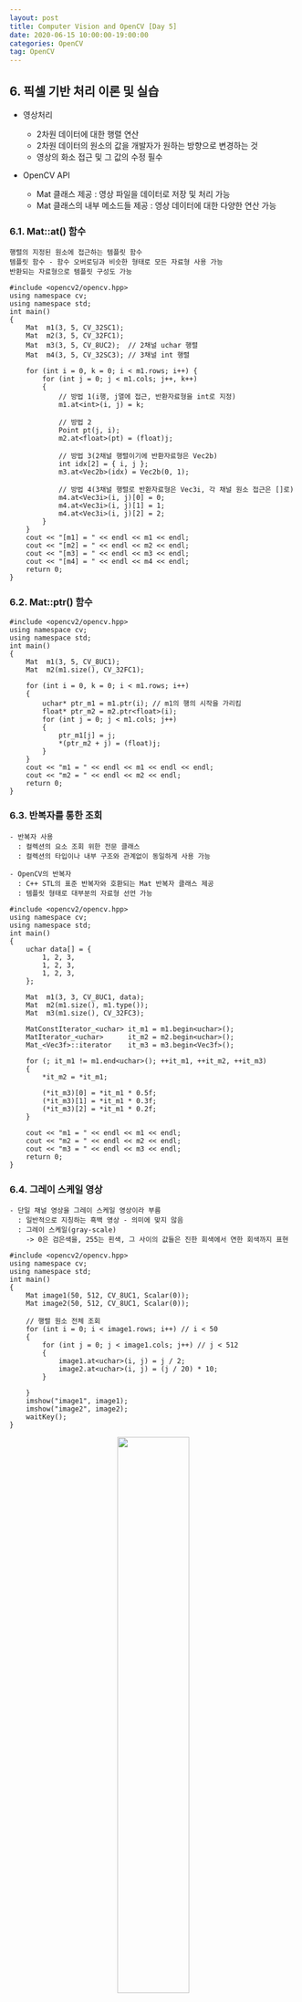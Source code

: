 ```yaml
---
layout: post
title: Computer Vision and OpenCV [Day 5]
date: 2020-06-15 10:00:00-19:00:00
categories: OpenCV
tag: OpenCV
---
```


## 6. 픽셀 기반 처리 이론 및 실습
- 영상처리
    + 2차원 데이터에 대한 행렬 연산
    + 2차원 데이터의 원소의 값을 개발자가 원하는 방향으로 변경하는 것
    + 영상의 화소 접근 및 그 값의 수정 필수

- OpenCV API
    + Mat 클래스 제공
      : 영상 파일을 데이터로 저장 및 처리 가능
    + Mat 클래스의 내부 메소드들 제공
      : 영상 데이터에 대한 다양한 연산 가능
    
### 6.1. Mat::at() 함수

    행렬의 지정된 원소에 접근하는 템플릿 함수
    템플릿 함수 - 함수 오버로딩과 비슷한 형태로 모든 자료형 사용 가능
    반환되는 자료형으로 템플릿 구성도 가능

```cython
#include <opencv2/opencv.hpp>
using namespace cv;
using namespace std;
int main()
{
	Mat  m1(3, 5, CV_32SC1);
	Mat  m2(3, 5, CV_32FC1);
	Mat  m3(3, 5, CV_8UC2);  // 2채널 uchar 행렬
	Mat  m4(3, 5, CV_32SC3); // 3채널 int 행렬

	for (int i = 0, k = 0; i < m1.rows; i++) {
		for (int j = 0; j < m1.cols; j++, k++)
		{
			// 방법 1(i행, j열에 접근, 반환자료형을 int로 지정)
			m1.at<int>(i, j) = k;

			// 방법 2
			Point pt(j, i);
			m2.at<float>(pt) = (float)j;

			// 방법 3(2채널 행렬이기에 반환자료형은 Vec2b)
			int idx[2] = { i, j };
			m3.at<Vec2b>(idx) = Vec2b(0, 1);

			// 방법 4(3채널 행렬로 반환자료형은 Vec3i, 각 채널 원소 접근은 []로)
			m4.at<Vec3i>(i, j)[0] = 0;
			m4.at<Vec3i>(i, j)[1] = 1;
			m4.at<Vec3i>(i, j)[2] = 2;
		}
	}
	cout << "[m1] = " << endl << m1 << endl;
	cout << "[m2] = " << endl << m2 << endl;
	cout << "[m3] = " << endl << m3 << endl;
	cout << "[m4] = " << endl << m4 << endl;
	return 0;
}
```

### 6.2. Mat::ptr() 함수

```cython
#include <opencv2/opencv.hpp>
using namespace cv;
using namespace std;
int main()
{
	Mat  m1(3, 5, CV_8UC1);
	Mat  m2(m1.size(), CV_32FC1);

	for (int i = 0, k = 0; i < m1.rows; i++)
	{
		uchar* ptr_m1 = m1.ptr(i); // m1의 행의 시작을 가리킴
		float* ptr_m2 = m2.ptr<float>(i);
		for (int j = 0; j < m1.cols; j++)
		{
			ptr_m1[j] = j;
			*(ptr_m2 + j) = (float)j;
		}
	}
	cout << "m1 = " << endl << m1 << endl << endl;
	cout << "m2 = " << endl << m2 << endl;
	return 0;
}
```

### 6.3. 반복자를 통한 조회

    - 반복자 사용  
      : 컬렉션의 요소 조회 위한 전문 클래스  
      : 컬렉션의 타입이나 내부 구조와 관계없이 동일하게 사용 가능  
    
    - OpenCV의 반복자  
      : C++ STL의 표준 반복자와 호환되는 Mat 반복자 클래스 제공
      : 템플릿 형태로 대부분의 자료형 선언 가능

```cython
#include <opencv2/opencv.hpp>
using namespace cv;
using namespace std;
int main()
{
	uchar data[] = {
		1, 2, 3,
		1, 2, 3,
		1, 2, 3,
	};

	Mat  m1(3, 3, CV_8UC1, data);
	Mat  m2(m1.size(), m1.type());
	Mat  m3(m1.size(), CV_32FC3);

	MatConstIterator_<uchar> it_m1 = m1.begin<uchar>();
	MatIterator_<uchar>      it_m2 = m2.begin<uchar>();
	Mat_<Vec3f>::iterator    it_m3 = m3.begin<Vec3f>();

	for (; it_m1 != m1.end<uchar>(); ++it_m1, ++it_m2, ++it_m3)
	{
		*it_m2 = *it_m1;

		(*it_m3)[0] = *it_m1 * 0.5f;
		(*it_m3)[1] = *it_m1 * 0.3f;
		(*it_m3)[2] = *it_m1 * 0.2f;
	}

	cout << "m1 = " << endl << m1 << endl;
	cout << "m2 = " << endl << m2 << endl;
	cout << "m3 = " << endl << m3 << endl;
	return 0;
}
```

### 6.4. 그레이 스케일 영상

    - 단일 채널 영상을 그레이 스케일 영상이라 부름  
      : 일반적으로 지칭하는 흑백 영상 - 의미에 맞지 않음
      : 그레이 스케일(gray-scale)
        -> 0은 검은색을, 255는 흰색, 그 사이의 값들은 진한 회색에서 연한 회색까지 표현

```cython
#include <opencv2/opencv.hpp>
using namespace cv;
using namespace std;
int main()
{
	Mat image1(50, 512, CV_8UC1, Scalar(0));
	Mat image2(50, 512, CV_8UC1, Scalar(0));
    
    // 행렬 원소 전체 조회
	for (int i = 0; i < image1.rows; i++) // i < 50
	{
		for (int j = 0; j < image1.cols; j++) // j < 512
		{
			image1.at<uchar>(i, j) = j / 2;
			image2.at<uchar>(i, j) = (j / 20) * 10;
		}
		
	}
	imshow("image1", image1);
	imshow("image2", image2);
	waitKey();
}
```

<center><img src="/assets/images/opencv5/1.PNG" width="50%"></center><br>

### 6.5. 영상의 화소 표현

```cython
#include <opencv2/opencv.hpp>
using namespace cv;
using namespace std;
int main()
{
	Mat image = imread("../image/pixel_test.jpg", IMREAD_GRAYSCALE);
	if (image.empty())
	{
		cout << "영상을 읽지 못 했습니다." << endl;
		exit(1);
	}

	Rect roi(135, 95, 20, 15);
	Mat roi_img = image(roi); // 입력 영상의 관심영역 참조
	cout << "[roi_img] =" << endl;

	for (int i = 0; i < roi_img.rows; i++) {
		for (int j = 0; j < roi_img.cols; j++)
		{
			cout.width(5);
			cout << (int)roi_img.at<uchar>(i, j) << endl;;
		}
		cout << endl;
	}
	//cout << roi_img << endl << endl;

	rectangle(roi_img, roi, Scalar(0));
	imshow("image", image);
	waitKey();
	return 0;
}
```
<center><img src="/assets/images/opencv5/2.PNG" width="50%"></center><br>

### 6.6. 영상 밝기의 가감 연산

```cython
#include <opencv2/opencv.hpp>
using namespace cv;
using namespace std;
int main()
{
	Mat image = imread("../image/bright.jpg", IMREAD_GRAYSCALE);
	CV_Assert(!image.empty());

	Mat dst1 = image + 100; // opencv가 자체적으로 255가 넘어가면 자동으로 잘라주어 제일 깔끔하게 나옴
	Mat dst2 = image - 100; 
	Mat dst3 = 255 - image; // 영상 반전

	Mat dst4(image.size(), image.type());
	Mat dst5(image.size(), image.type());

	for (int i = 0; i < image.rows; i++) {
		for (int j = 0; j < image.cols; j++)
		{
			dst4.at<uchar>(i, j) = image.at<uchar>(i, j) + 100; // 깨지는 이유는, 255가 넘어가면 자동으로 잘라주지 못하기 때문에
			//		dst4.at<uchar>(i, j) = saturate_cast<uchar>(image.at<uchar>(i, j) + 100);
			dst5.at<uchar>(i, j) = 255 - image.at<uchar>(i, j);
		}
	}

	imshow("원 영상", image);
	imshow("dst1 - 밝게", dst1);
	imshow("dst2 - 어둡게", dst2);
	imshow("dst3 - 반전", dst3);
	imshow("dst4 - 밝게", dst4);
	imshow("dst5 - 반전", dst5);
	waitKey();
	return 0;
}
```
<center><img src="/assets/images/opencv5/3.PNG" width="50%"></center><br>


### 6.7. 행렬 덧셈 및 곱셈을 이용한 영상 합성

    합성하는 다양한 예시
    1) dst(y, x) = image1(y, x) * 0.5 + image2(y, x) * 0.5;
    2) dst(y, x) = image1(y, x) * alpha + image2(y, x) * (1-alpha)
    3) dst(y, x) = image1(y, x) * alpha + image2(y, x) * beta

    void addWeighted()
        - InputArray src1: 첫 번째 입력 행렬
        - double alpha: src1 행렬의 가중치
        - InputArray src2: 두 번째 입력 행렬. src1과 크기와 채널 수가 같아야 한다.
        - double beta: src2 행렬의 가중치
        - double gamma: 가중합 결과에 추각적으로 더할 값
        - OutputArray dst: 출력 행렬. 입력 행렬과 같은 크기. 같은 채널 수의 행렬이 생성된다.
        - int dtype: 출력 행렬의 깊이. src1과 src2의 깊이가 같은 경우에는 dtype에 -1을 지정할 수 있다.
                     이 경우 dst의 깊이는 src1, src2와 같은 깊이로 설정된다.
                     src1과 src2의 깊이가 서로 다른 경우에는 dtype을 반드시 지정해야 한다. 

```cython
#include <opencv2/opencv.hpp>
using namespace cv;
using namespace std;
int main()
{
	Mat image1 = imread("../image/add2.jpg", IMREAD_GRAYSCALE);
	Mat image2 = imread("../image/add1.jpg", IMREAD_GRAYSCALE);
	CV_Assert(!(image1.empty() || image2.empty()));

	double alpha = 0.6, beta = 0.7;

	Mat add_img1 = image1 + image2; // 너무 커져서 밝아지게 되어 합성 효과가 나오지 않음
	Mat add_img2 = image1 * 0.5 + image2 * 0.5; // 반씩 섞기 때문에 합성 효과가 나타남
	Mat add_img3 = image1 * alpha + image2 * (1 - alpha);

	Mat add_img4, sub_img1, sub_img2;;
	addWeighted(image1, alpha, image2, beta, 0, add_img4); // opencv 함수

	imshow("image1", image1), imshow("image2", image2);
	imshow("add_img1", add_img1), imshow("add_img2", add_img2);
	imshow("add_img3", add_img3), imshow("add_img4", add_img4);
	waitKey(0);
	return 0;
}
```
<center><img src="/assets/images/opencv5/4.PNG" width="50%"></center><br>
<center><img src="/assets/images/opencv5/4_1.PNG" width="50%"></center><br>
<center><img src="/assets/images/opencv5/4_2.PNG" width="50%"></center><br>

### 6.8. 명암 대비

```cython
#include <opencv2/opencv.hpp>
using namespace cv;
using namespace std;
int main()
{
	Mat image = imread("../image/contrast_test.jpg", 0);	// 명암도 타입 읽기
	CV_Assert(image.data);								// 예외처리

	Scalar avg = mean(image) / 2.0;					// 원본 영상 화소 평균의 절반
	Mat dst1 = image * 0.5;							// 명암대비 감소(나누면 감소)
	Mat dst2 = image * 2.0;							// 명암대비 증가(곱하면 증가)
	Mat dst3 = image * 0.5 + avg[0];				// 영상 평균 이용 대비 감소
	Mat dst4 = image * 2.0 - avg[0];				// 영상 평균 이용 대비 증가

	imshow("image", image);
	imshow("dst1-대비감소", dst1), imshow("dst2-대비증가", dst2);
	imshow("dst3-평균이용 대비감소", dst3), imshow("dst4-평균이용 대비증가", dst4);

	waitKey();
	return 0;
}
```
<center><img src="/assets/images/opencv5/5.PNG" width="50%"></center><br>
<center><img src="/assets/images/opencv5/5_1.PNG" width="50%"></center><br>
<center><img src="/assets/images/opencv5/5_2.PNG" width="50%"></center><br>

### 6.9. 히스토그램 계산

    - 히스토그램
      : "관측 값의 개수를 겹치지 않는 다양한 계급으로 표시하는 것"
      : 그림(그래프)이기 때문에 데이터의 분포 상태 쉽게 이해
      : 화소 분포 나타내는 지표 - 영상 특성 판단 도구로 사용 가능

```cython
#include <opencv2/opencv.hpp>
using namespace cv;
using namespace std;

// bins가 256이면 0 ~ 255
// bins가 128이면 (0, 1), (2, 3) ... (254, 255)와 같음
void calc_histo(Mat image, Mat& hist, int bins, int range_max = 256)
{
	// 히스토그램 누적 행렬
	hist = Mat(bins, 1, CV_32F, Scalar(0));
	// 계급 간격
	float gap = range_max / (float)bins;
}

int main()
{
	Mat image = imread("../image/pixel_test.jpg", IMREAD_GRAYSCALE);
	CV_Assert(!image.empty());

	Mat hist;
	calc_histo(image, hist, 256);		// 히스토그램 계산
	cout << hist.t() << endl;

	imshow("image", image);
	waitKey();
	return 0;
}
```
<center><img src="/assets/images/opencv5/6.PNG" width="50%"></center><br>

### 6.10. OpenCV 함수로 히스토그램 계산

    void calHist()
        - Mat* images: 원본 영상배열들. CV_8U 혹은 CV_32F 형으로 크기가 같아야 함
        - int nimages: 원본 영상의 개수
        - int* channels: 히스토그램 계산에 사용되는 차원 목록
        - InputArray mask: 특정 영역에만 계산하기 위한 마스크 행렬. 입력 영상과 같은 크기의 8비트 배열
        - OutputArray hist: 계산된 히스토그램이 출력되는 배열
        - int dims: 히스토그램의 차원 수
        - int* histSize: 각 차원의 히스토그램 배열 크기. 계급(bin)의 개수
        - float** ranges: 각 차원의 히스토그램의 범위
        - bool uniform: 히스토그램이 균일(uniform)한지를 나타내는 플래그
        - bool accumulate: 누적 플래그. 여러 배열에서 단일 히스토그램을 구할 때 사용

```cython
#include <opencv2/opencv.hpp>
using namespace cv;
using namespace std;

void calc_histo(Mat image, Mat& hist, int bins, int range_max = 256)
{
	hist = Mat(bins, 1, CV_32F, Scalar(0));
	float gap = range_max / (float)bins;

	for (int i = 0; i < image.rows; i++) {
		for (int j = 0; j < image.cols; j++)
		{
			int idx = int(image.at<uchar>(i, j) / gap);
			hist.at<float>(idx)++;
		}
	}
}

void  calc_Histo(const Mat& image, Mat& hist, int bins, int range_max = 256)
{
	int		histSize[] = { bins };					// 히스토그램 계급개수
	float   range[] = { 0, (float)range_max };		// 채널 화소값 범위
	int		channels[] = { 0 };						// 채널 목록
	const float* ranges[] = { range };

	calcHist(&image, 1, channels, Mat(), hist, 1, histSize, ranges);
}

int main()
{
	Mat image = imread("../image/pixel_test.jpg", IMREAD_GRAYSCALE);
	CV_Assert(!image.empty());

	Mat hist, hist_img;
	calc_Histo(image, hist, 256);

	cout << hist.t() << endl;

	imshow("image", image);
	waitKey();
	return 0;
}
```
<center><img src="/assets/images/opencv5/7.PNG" width="50%"></center><br>

```cython
#include <opencv2/opencv.hpp>
using namespace cv;
using namespace std;

void  calc_Histo(const Mat& image, Mat& hist, int bins, int range_max = 256)
{
	int		histSize[] = { bins };			// 히스토그램 계급개수
	float   range[] = { 0, (float)range_max };		// 히스토그램 범위
	int		channels[] = { 0 };				// 채널 목록
	const float* ranges[] = { range };

	calcHist(&image, 1, channels, Mat(), hist, 1, histSize, ranges);
}

void draw_histo(Mat hist, Mat& hist_img, Size size = Size(256, 200))
{
	hist_img = Mat(size, CV_8U, Scalar(255));
	float  bin = (float)hist_img.cols / hist.rows;
	normalize(hist, hist, 0, size.height, NORM_MINMAX); // 히스토그램의 최소/최대 사이즈를 정해주기

	for (int i = 0; i < hist.rows; i++)
	{
		float  start_x = (i * bin);
		float  end_x = (i + 1) * bin;
		Point2f pt1(start_x, 0);
		Point2f pt2(end_x, hist.at <float>(i));

		if (pt2.y > 0)
			rectangle(hist_img, pt1, pt2, Scalar(i), -1);
	}
	flip(hist_img, hist_img, 0);
}

int main()
{
	Mat image = imread("../image/pixel_test.jpg", IMREAD_GRAYSCALE);
	CV_Assert(!image.empty());

	Mat hist, hist_img;
	calc_Histo(image, hist, 256);
	draw_histo(hist, hist_img);

	imshow("hist_img", hist_img);
	imshow("image", image);
	waitKey();
	return 0;
}
```
<center><img src="/assets/images/opencv5/8.PNG" width="50%"></center><br>


### 6.11. 히스토그램 스트레칭

    히스토그램의 분포가 좁아서 영상의 대비가 좋지 않은 영상의 화질을 개선할 수 있는 알고리즘

    새 화소값 = (화소값 - low) x 255 / (hight - low)

```cython
#include <opencv2/opencv.hpp>
using namespace cv;
using namespace std;

void calc_Histo(const Mat& image, Mat& hist, int bins, int range_max = 256)
{
	int		histSize[] = { bins };			// 히스토그램 계급개수
	float   range[] = { 0, (float)range_max };		// 히스토그램 범위
	int		channels[] = { 0 };				// 채널 목록
	const float* ranges[] = { range };

	calcHist(&image, 1, channels, Mat(), hist, 1, histSize, ranges);
}

void draw_histo(Mat hist, Mat& hist_img, Size size = Size(256, 200))
{
	hist_img = Mat(size, CV_8U, Scalar(255));
	float  bin = (float)hist_img.cols / hist.rows;
	normalize(hist, hist, 0, size.height, NORM_MINMAX);

	for (int i = 0; i < hist.rows; i++)
	{
		float idx1 = i * bin;
		float idx2 = (i + 1) * bin;
		Point2f pt1 = Point2f(idx1, 0);
		Point2f pt2 = Point2f(idx2, hist.at <float>(i));

		if (pt2.y > 0)
			rectangle(hist_img, pt1, pt2, Scalar(0), -1);
	}
	flip(hist_img, hist_img, 0);
}

int search_valueIdx(Mat hist, int bias = 0)
{
	for (int i = 0; i < hist.rows; i++)
	{
		int idx = abs(bias - i);
		if (hist.at<float>(idx) > 0)
			return idx;
	}
	return -1;
}

int main()
{
	Mat image = imread("../image/histo_test.jpg", 0);
	CV_Assert(!image.empty());

	Mat hist, hist_dst, hist_img, hist_dst_img;
	int  histsize = 64, ranges = 256;
	
	calc_Histo(image, hist, histsize, ranges);
	
	float bin_width = (float)ranges / histsize;

	int low_value = (int)(search_valueIdx(hist, 0) * bin_width);
	int high_value = (int)(search_valueIdx(hist, hist.rows-1) * bin_width);
	cout << "high_value = " << high_value << endl;
	cout << "low_value = " << low_value << endl;

	
	int d_value = high_value - low_value;
	Mat  dst = (image - low_value) * (255.0) / (float)d_value;

	calc_Histo(dst, hist_dst, histsize, ranges);
	draw_histo(hist, hist_img);
	draw_histo(hist_dst, hist_dst_img);

	imshow("image", image);
	imshow("dst-stretching", dst);
	imshow("img_hist", hist_img);
	imshow("dst_hist", hist_dst_img);
	
	waitKey();
	return 0;
}
```
<center><img src="/assets/images/opencv5/9.PNG" width="50%"></center><br>

### 6.12. 히스토그램 평활화

    한쪽으로 치우친 명암 분포를 가진 영상을 히스토그램의 재분배 과정을 거쳐서 균등한 히스토그램 분포를 갖게하는 알고리즘

    1) 영상의 히스토그램을 계산한다.
       - 명암값 j의 빈도수 hist[j]를 계산

    2) 히스토그램 빈도값에서 누적 빈도수(누적합)를 계산한다.
       - sum[i] = sum(hist[j])
    
    3) 누적 빈도수를 정규화(정규화 누적합)한다.
       - n[i] = sum[i] x 1/n x 255

    4) 결과 화소값 = 정규화 누적합 * 최대 화소값

    * CLAHE(Contrast Limited Adaptive Histogram Equalization)
    
      지금까지의 처리는 이미지의 전체적인 부분에 균일화를 적용하였지만, 일반적인 이미지는 밝은 부분과 어두운 부분이 섞여 있기 때문에 전체에 적용하는 것은 그렇게 유용하지 않다. 
      주변의 어두운 부분은 균일화가 적용되어 밝아졌지만, 밝은 부분은 오히려 너무 밝아져 경계선을 알아볼 수 없게 된다. 
      이 문제를 해결하기 위해서 adaptive histogram equalization을 적용하게 되는데, 이미지를 작은 title형태로 나누어 그 title안에서 Equalization을 적용하는 방식이다. 
      그런데 작은 영역이다 보니 작은 노이즈(극단적으로 어둡거나, 밝은 영역)가 있으면 이것이 반영이 되어 원하는 결과를 얻을 수 없게 된다. 
      이 문제를 피하기 위해서 contrast limit라는 값을 적용하여 이 값을 넘어가는 경우는 그 영역은 다른 영역에 균일하게 배분하여 적용한다.

```cython
#include <opencv2/opencv.hpp>
using namespace cv;
using namespace std;

void calc_Histo(const Mat& image, Mat& hist, int bins, int range_max = 256)
{
	int		histSize[] = { bins };			// 히스토그램 계급개수
	float   range[] = { 0, (float)range_max };		// 히스토그램 범위
	int		channels[] = { 0 };				// 채널 목록
	const float* ranges[] = { range };

	calcHist(&image, 1, channels, Mat(), hist, 1, histSize, ranges);
}

void draw_histo(Mat hist, Mat& hist_img, Size size = Size(256, 200))
{
	hist_img = Mat(size, CV_8U, Scalar(255));
	float  bin = (float)hist_img.cols / hist.rows;
	normalize(hist, hist, 0, size.height, NORM_MINMAX);

	for (int i = 0; i < hist.rows; i++)
	{
		float idx1 = i * bin;
		float idx2 = (i + 1) * bin;
		Point2f pt1 = Point2f(idx1, 0);
		Point2f pt2 = Point2f(idx2, hist.at <float>(i));

		if (pt2.y > 0)
			rectangle(hist_img, pt1, pt2, Scalar(0), -1);
	}
	flip(hist_img, hist_img, 0);
}


void create_hist(Mat img, Mat& hist, Mat& hist_img) // 히스토그램 계산과 그래프 그리기 통합
{
	int  histsize = 256, range = 256;
	calc_Histo(img, hist, histsize, range);			// 히스토그램 계산
	draw_histo(hist, hist_img);							// 히스토그램 그래프 그리기
}

int main()
{
	Mat image = imread("../image/equalize_test.jpg", 0);		// 명암도 영상 읽기
	CV_Assert(!image.empty());									// 영상파일 예외처리

	Mat hist, dst1, dst2, hist_img, hist_img1, hist_img2;

	// 1단계. 히스토그램 생성
	create_hist(image, hist, hist_img);				// 히스토그램 및 그래프 그리기

	// 2단계. 각 명암값 i에 대해 0부터 i까지의 빈도수의 누적합
	Mat accum_hist = Mat(hist.size(), hist.type(), Scalar(0));
	accum_hist.at<float>(0) = hist.at<float>(0);
	for (int i = 1; i < hist.rows; i++) {
		accum_hist.at<float>(i) = accum_hist.at<float>(i - 1) + hist.at<float>(i);
	}

	
	// 3단계. 단계 2에서 구한 누적값을 정규화
	accum_hist /= sum(hist)[0];
	accum_hist *= 255;

	// 4단계. 입력 영상에서 픽셀값 i를 정규화된 값 n[i]로 변환하여 결과 영상 생성
	dst1 = Mat(image.size(), CV_8U);
	for (int i = 0; i < image.rows; i++) {
		for (int j = 0; j < image.cols; j++) {
			int idx = image.at<uchar>(i, j);
			dst1.at<uchar>(i, j) = (uchar)accum_hist.at<float>(idx);
		}
	}
	
	equalizeHist(image, dst2);	// 히스토그램 평활화
	create_hist(dst1, hist, hist_img1);			// 히스토그램 및 그래프 그리기
	create_hist(dst2, hist, hist_img2);

	imshow("image", image), imshow("img_hist", hist_img);	// 원본 히스토그램
	imshow("dst1-User", dst1), imshow("User_hist", hist_img1);		// 사용자 평활화 
	imshow("dst2-OpenCV", dst2), imshow("OpenCV_hist", hist_img2);// OpenCV 평활화
	
	waitKey();
	return 0;
}
```
<center><img src="/assets/images/opencv5/10.PNG" width="50%"></center><br>
<center><img src="/assets/images/opencv5/11.PNG" width="50%"></center><br>
<center><img src="/assets/images/opencv5/12.PNG" width="50%"></center><br>

### 6.13. RGB 컬러공간, CMY(K) 컬러공간

    1) 컬러 공간(color space)
       - 색 표시계의 모든 색들을 색 공간에서 3차원 좌표에서 표현한 것
       - 공간상의 좌표로 표현
         : 어떤 컬러와 다른 컬러들과의 관계를 표현하는 논리적인 방법 제공
    
    2) RGB 컬러공간
       - 빛의 삼원색
       - OpenCV에서 컬러의 채널 순서: Blue, Green, Red 순서

    3) CMY(K) 컬러공간
       - 청록색, 자홍색, 노랑색
       - 색의 3원색(감산 혼합)
       - RGB 컬러와 보색 관계
		 
		 C = 255 - R
		 M = 255 - G
		 Y = 255 - B

       - 순수한 검은색을 출력하기 위해서는 검은색 채널을 따로 분리해야 함
       
       		 black = min(Cyan, Magenta, Yellow)

```cython
#include <opencv2/opencv.hpp>
using namespace cv;
using namespace std;
int main()
{
	Mat BGR_img = imread("../image/color_model.jpg", IMREAD_COLOR);
	CV_Assert(BGR_img.data);

	Scalar  white(255, 255, 255); // 흰색
	Mat  CMY_img = white - BGR_img; // CMY를 구하기 위해선 255(white)에서 RGB를 빼기
	Mat  CMY_arr[3];

	// 채널 분리
	split(CMY_img, CMY_arr);

	imshow("BGR_img", BGR_img);
	imshow("CMY_img", CMY_img);
	imshow("Yellow", CMY_arr[0]);
	imshow("Magenta", CMY_arr[1]);
	imshow("Cyan", CMY_arr[2]);
	waitKey();
	return 0;
}
```
<center><img src="/assets/images/opencv5/13.PNG" width="50%"></center><br>

```cython
#include <opencv2/opencv.hpp>
using namespace cv;
using namespace std;
int main()
{
	Mat BGR_img = imread("../image/color_model.jpg", IMREAD_COLOR);
	CV_Assert(BGR_img.data);

	Scalar white(255, 255, 255);
	Mat CMY_img = white - BGR_img;
	Mat CMY_arr[3];
	split(CMY_img, CMY_arr);

	Mat black;
	min(CMY_arr[0], CMY_arr[1], black); // CMY에서 가장 작은 값들로 black을 구함
	min(black, CMY_arr[2], black);

	CMY_arr[0] = CMY_arr[0] - black; // black을 빼주면서 CMY값을 고정
	CMY_arr[1] = CMY_arr[1] - black;
	CMY_arr[2] = CMY_arr[2] - black;

	imshow("black", black);
	imshow("Yellow", CMY_arr[0]);
	imshow("Magenta", CMY_arr[1]);
	imshow("Cyan", CMY_arr[2]);
	waitKey();
	return 0;
}
```
<center><img src="/assets/images/opencv5/14.PNG" width="50%"></center><br>

### 6.14. HSI 컬러공간

    - 인간의 색인지에 기반을 둔 색상 모델
    - 색상(Hue), 채도(Saturation), 명도(Intensity)
    - 색상: 색의 종류. 원판의 0~360도까지 회전. OpenCV에서는 0~180(180인 이유는 OpenCV 이미지 변수들은 8bit로 설정되어서 최대 255까지만 표현할 수 있기 때문에 2로 나눈 값으로 설정한다)
    - 채도: 색의 선명도. 가장 선명한 상태를 100%. OpenCV에서는 0~255
    - 명도: 색의 밝기. 가장 밝은 상태를 100%. OpenCV에서는 0~255
       
      * RGB -> HSI
        : RGB 이미지에서 색 정보를 검출하기 위해서는 R, G, B 세 가지 속성을 모두 참고해야 한다.
	  하지만 HSV 이미지에서는 H가 일정한 범위를 갖는 순수한 색 정보를 가지고 있기 때문에 RGB 이미지보다 쉽게 색을 분류할 수 있다.
	  
<center><img src="/assets/images/opencv5/17.PNG" width="50%"></center><br>
       
      * HSI -> RGB

<center><img src="/assets/images/opencv5/18.PNG" width="50%"></center><br>

```cython
#include <opencv2/opencv.hpp>
using namespace cv;
using namespace std;

void bgr2hsi(Mat img, Mat& hsv) // RGB -> HSI
{
	hsv = Mat(img.size(), CV_32FC3);		// HSI 행렬 - 3채널, float형

	for (int i = 0; i < img.rows; i++) {
		for (int j = 0; j < img.cols; j++)
		{
			float B = img.at<Vec3b>(i, j)[0]; // blue 화소값
			float G = img.at<Vec3b>(i, j)[1]; // green 화소값
			float R = img.at<Vec3b>(i, j)[2]; // red 화소값

			float s = 1 - 3*min(R, min(G, B))/(R + G + B); // 채도(이 라인에서는 saturation이 0~1사이의 값이 나오기 때문에 8번째 뒤에 코드에서 255를 곱해줌)
			float v = (R + G + B) / 3.0f; // 명도

			float tmp1 = ((R - G) + (R - B)) / 2;
			float tmp2 = sqrt((R - G) * (R - B) + (G - B) * (G - B));
			float angle = (float)acos(tmp1 / tmp2) * (180.f / CV_PI);
			float h = (B <= G) ? angle : 360 - angle; // 색상

			hsv.at<Vec3f>(i, j) = Vec3f(h / 2, s * 255, v); // Hue를 2로 나눈다.
		}
	}
	hsv.convertTo(hsv, CV_8U);
}

int main()
{
	Mat BGR_img = imread("../image/color_space.jpg", IMREAD_COLOR);
	CV_Assert(BGR_img.data);

	Mat HSI_img, HSV_img, hsi[3], hsv[3];

	bgr2hsi(BGR_img, HSI_img);
	cvtColor(BGR_img, HSV_img, CV_BGR2HSV);
	split(HSI_img, hsi);
	split(HSV_img, hsv);

	imshow("BGR_img", BGR_img);
	imshow("Hue", hsi[0]); // 사용자 정의함수 이용 
	imshow("Saturation", hsi[1]);
	imshow("Intensity", hsi[2]);
	imshow("OpenCV_Hue", hsv[0]); // OpenCV 제공함수 이용
	imshow("OpenCV_Saturation", hsv[1]);
	imshow("OpenCV_Value", hsv[2]);
	waitKey();
	return 0;
}
```
<center><img src="/assets/images/opencv5/15.PNG" width="50%"></center><br>
<center><img src="/assets/images/opencv5/16.PNG" width="50%"></center><br>

### 6.15. 기타 컬러공간

    1) YCbCr 컬러공간
       - 영상 시스템에서 사용되는 색공간의 일종
       - Y: 휘도 성분, Cb Cr: 색차 성분
       - 인간의 시각은 밝기에는 민감하지만, 색상에는 덜 민감
         : 색차 신호(Cr, Cb)를 Y 성분보다 낮은 해상도로 구성
	 : 인간의 시각에서 화질의 큰 저하없이 영상 데이터 용량 감소
       - RGB -> YCbCr

<center><img src="/assets/images/opencv5/19.PNG" width="50%"></center><br>

    2) YUV 컬러공간
       - TV 방송 규격에서 사용하는 컬러 표현 방식
       - PAL 방식의 아날로그 비디오를 위해 개발
       - 디지털 비디오에서도 유럽의 비디오 표준으로 사용
       - RGB -> YUV

<center><img src="/assets/images/opencv5/20.PNG" width="50%"></center><br>

```cython
#include <opencv2/opencv.hpp>
using namespace cv;
using namespace std;
int main()
{
	Mat BGR_img = imread("../image/color_space.jpg", 1);
	CV_Assert(BGR_img.data);

	Mat YCC_img, YUV_img, Lab_img, Gray_img;
	cvtColor(BGR_img, Gray_img, CV_BGR2GRAY);
	cvtColor(BGR_img, YCC_img, CV_BGR2YCrCb);
	cvtColor(BGR_img, YUV_img, CV_BGR2YUV);
	cvtColor(BGR_img, Lab_img, CV_BGR2Lab);

	Mat YCC_arr[3], YUV_arr[3], Lab_arr[3];
	split(YCC_img, YCC_arr);
	split(YUV_img, YUV_arr);
	split(Lab_img, Lab_arr);

	imshow("BGR_img", BGR_img), imshow("Gray_img", Gray_img);
	imshow("YCC_arr[0]-Y", YCC_arr[0]), imshow("YCC_arr[1]-Cr", YCC_arr[1]);
	imshow("YCC_arr[2]-Cb", YCC_arr[2]), imshow("YUV_arr[0]-Y", YUV_arr[0]);
	imshow("YUV_arr[1]-U", YUV_arr[1]), imshow("YUV_arr[2]-V", YUV_arr[2]);
	imshow("Lab_arr[0]-L", Lab_arr[0]), imshow("Lab_arr[1]-a", Lab_arr[1]);
	imshow("Lab_arr[2]-b", Lab_arr[2]);
	waitKey(0);
	return 0;
}
```
<center><img src="/assets/images/opencv5/21.PNG" width="50%"></center><br>
<center><img src="/assets/images/opencv5/22.PNG" width="50%"></center><br>
<center><img src="/assets/images/opencv5/23.PNG" width="50%"></center><br>
<center><img src="/assets/images/opencv5/24.PNG" width="50%"></center><br>
<br><br>

### 6.16. Binarization(Thresholding) & 심화 실습 1: Hue thresholding

    Binarization
    - 

```cython
#include <opencv2/opencv.hpp>
using namespace cv;
using namespace std;
Range th(50, 100);	// 트랙바로 선택할 범위 변수
Mat hue;			// 색상 채널 전역 변수지정

void onThreshold(int value, void* userdata)
{
	Mat result = Mat(hue.size(), CV_8U, Scalar(0));

	// 선택 범위에 이진화 수행(hue값이 범위내에 들어오면 255, 아니면 0)
	for (int i = 0; i < result.rows; i++) {
		for (int j = 0; j < result.cols; j++) {
			
			if (th.start <= hue.at<uchar>(i, j) && hue.at<uchar>(i, j) < th.end) {
				result.at<uchar>(i, j) = 255;
			}
			else {
				result.at<uchar>(i, j) = 0;
			}
		}
	}
	
	imshow("result", result);
}

int main()
{
	Mat BGR_img = imread("../image/FIJI_test_color.jpg", 1);// 컬러 영상 로드
	CV_Assert(BGR_img.data);

	Mat HSV, hsv[3];
	cvtColor(BGR_img, HSV, CV_BGR2HSV);	// 컬러 공간 변환
	split(HSV, hsv); // 채널 분리
	hsv[0].copyTo(hue);	// hue 행렬에 색상 채널 복사

	namedWindow("result", WINDOW_AUTOSIZE);
	createTrackbar("Hue_th1", "result", &th.start, 255, onThreshold);	// 트랙바 등록
	createTrackbar("Hue_th2", "result", &th.end, 255, onThreshold);

	onThreshold(0, 0); // 이진화 수행
	imshow("BGR_img", BGR_img);
	waitKey(0);
	return 0;
}
```
<center><img src="/assets/images/opencv5/25.PNG" width="50%"></center><br>

### 6.17. 심화 실습 2
영상 파일을 읽어 들여서 HSV 컬러 공간으로 변환하고, Hue와 Saturtion 채널을 합성해서 2차원 히스토그램을 구하시오. 그리고 2차원 히스토그램의 Hue와 Saturation을 2개 축으로 구성하고, 빈도값을 밝기로 표현해서 2차원 그래프로 그리시오.  

<center><img src="/assets/images/opencv5/26.PNG" width="50%"></center><br>

```cython

```
